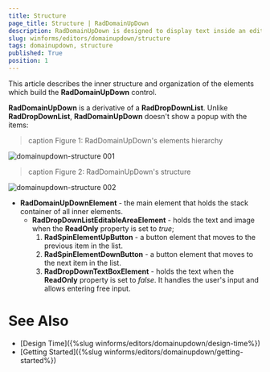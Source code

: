 ```yaml
---
title: Structure
page_title: Structure | RadDomainUpDown
description: RadDomainUpDown is designed to display text inside an editor like a text-box and sets a text string from a list of choices.  
slug: winforms/editors/domainupdown/structure
tags: domainupdown, structure
published: True
position: 1 
---
```

 
This article describes the inner structure and organization of the elements which build the **RadDomainUpDown** control.

**RadDomainUpDown** is a derivative of a **RadDropDownList**. Unlike **RadDropDownList**, **RadDomainUpDown** doesn't show a popup with the items:

>caption Figure 1: RadDomainUpDown's elements hierarchy

![domainupdown-structure 001](images/domainupdown-structure001.png)


>caption Figure 2: RadDomainUpDown's structure

![domainupdown-structure 002](images/domainupdown-structure002.png)

* **RadDomainUpDownElement** - the main element that holds the stack container of all inner elements. 
	* **RadDropDownListEditableAreaElement** - holds the text and image when the **ReadOnly** property is set to *true*;
		1. **RadSpinElementUpButton** - a button element that moves to the previous item in the list.
		2. **RadSpinElementDownButton** - a button element that moves to the next item in the list. 
		3. **RadDropDownTextBoxElement** - holds the text when the **ReadOnly** property is set to *false*. It handles the user's input and allows entering free input. 


# See Also

* [Design Time]({%slug winforms/editors/domainupdown/design-time%}) 
* [Getting Started]({%slug winforms/editors/domainupdown/getting-started%}) 